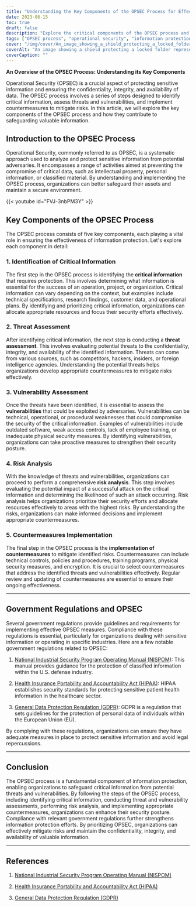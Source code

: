 ```yaml
---
title: "Understanding the Key Components of the OPSEC Process for Effective Information Protection"
date: 2023-06-15
toc: true
draft: false
description: "Explore the critical components of the OPSEC process and learn how to protect sensitive information effectively."
tags: ["OPSEC process", "operational security", "information protection", "security measures", "government regulations", "critical information", "threat assessment", "vulnerability assessment", "risk analysis", "countermeasures", "information security", "data protection", "confidentiality", "integrity", "availability", "cybersecurity", "classified information", "compliance", "NISPOM", "HIPAA", "GDPR", "data privacy", "risk management", "security posture", "information assets", "security controls", "risk mitigation", "security policies", "security awareness", "data breach prevention", "information classification", "which of the following are parts of the opsec process"]
cover: "/img/cover/An_image_showing_a_shield_protecting_a_locked_folder.png"
coverAlt: "An image showing a shield protecting a locked folder representing the protection of sensitive information."
coverCaption: ""
---
```


**An Overview of the OPSEC Process: Understanding its Key Components**

Operational Security (OPSEC) is a crucial aspect of protecting sensitive information and ensuring the confidentiality, integrity, and availability of data. The OPSEC process involves a series of steps designed to identify critical information, assess threats and vulnerabilities, and implement countermeasures to mitigate risks. In this article, we will explore the key components of the OPSEC process and how they contribute to safeguarding valuable information.

## **Introduction to the OPSEC Process**

Operational Security, commonly referred to as OPSEC, is a systematic approach used to analyze and protect sensitive information from potential adversaries. It encompasses a range of activities aimed at preventing the compromise of critical data, such as intellectual property, personal information, or classified material. By understanding and implementing the OPSEC process, organizations can better safeguard their assets and maintain a secure environment.

{{< youtube id="FVJ-3nbPM3Y" >}}

## **Key Components of the OPSEC Process**

The OPSEC process consists of five key components, each playing a vital role in ensuring the effectiveness of information protection. Let's explore each component in detail:

### 1. **Identification of Critical Information**

The first step in the OPSEC process is identifying the **critical information** that requires protection. This involves determining what information is essential for the success of an operation, project, or organization. Critical information can vary depending on the context, but examples include technical specifications, research findings, customer data, and operational plans. By identifying and prioritizing critical information, organizations can allocate appropriate resources and focus their security efforts effectively.

### 2. **Threat Assessment**

After identifying critical information, the next step is conducting a **threat assessment**. This involves evaluating potential threats to the confidentiality, integrity, and availability of the identified information. Threats can come from various sources, such as competitors, hackers, insiders, or foreign intelligence agencies. Understanding the potential threats helps organizations develop appropriate countermeasures to mitigate risks effectively.

### 3. **Vulnerability Assessment**

Once the threats have been identified, it is essential to assess the **vulnerabilities** that could be exploited by adversaries. Vulnerabilities can be technical, operational, or procedural weaknesses that could compromise the security of the critical information. Examples of vulnerabilities include outdated software, weak access controls, lack of employee training, or inadequate physical security measures. By identifying vulnerabilities, organizations can take proactive measures to strengthen their security posture.

### 4. **Risk Analysis**

With the knowledge of threats and vulnerabilities, organizations can proceed to perform a comprehensive **risk analysis**. This step involves evaluating the potential impact of a successful attack on the critical information and determining the likelihood of such an attack occurring. Risk analysis helps organizations prioritize their security efforts and allocate resources effectively to areas with the highest risks. By understanding the risks, organizations can make informed decisions and implement appropriate countermeasures.

### 5. **Countermeasures Implementation**

The final step in the OPSEC process is the **implementation of countermeasures** to mitigate identified risks. Countermeasures can include technical controls, policies and procedures, training programs, physical security measures, and encryption. It is crucial to select countermeasures that address the identified threats and vulnerabilities effectively. Regular review and updating of countermeasures are essential to ensure their ongoing effectiveness.

______

## **Government Regulations and OPSEC**

Several government regulations provide guidelines and requirements for implementing effective OPSEC measures. Compliance with these regulations is essential, particularly for organizations dealing with sensitive information or operating in specific industries. Here are a few notable government regulations related to OPSEC:

1. [National Industrial Security Program Operating Manual (NISPOM)](https://www.dss.mil/Portals/50/Documents/Manuals/5105_21_VOL_1.pdf): This manual provides guidance for the protection of classified information within the U.S. defense industry.

2. [Health Insurance Portability and Accountability Act (HIPAA)](https://www.hhs.gov/hipaa/index.html): HIPAA establishes security standards for protecting sensitive patient health information in the healthcare sector.

3. [General Data Protection Regulation (GDPR)](https://gdpr.eu/): GDPR is a regulation that sets guidelines for the protection of personal data of individuals within the European Union (EU).

By complying with these regulations, organizations can ensure they have adequate measures in place to protect sensitive information and avoid legal repercussions.

______

## **Conclusion**

The OPSEC process is a fundamental component of information protection, enabling organizations to safeguard critical information from potential threats and vulnerabilities. By following the steps of the OPSEC process, including identifying critical information, conducting threat and vulnerability assessments, performing risk analysis, and implementing appropriate countermeasures, organizations can enhance their security posture. Compliance with relevant government regulations further strengthens information protection efforts. By prioritizing OPSEC, organizations can effectively mitigate risks and maintain the confidentiality, integrity, and availability of valuable information.

______

## **References**

1. [National Industrial Security Program Operating Manual (NISPOM)](https://www.dss.mil/Portals/50/Documents/Manuals/5105_21_VOL_1.pdf)

2. [Health Insurance Portability and Accountability Act (HIPAA)](https://www.hhs.gov/hipaa/index.html)

3. [General Data Protection Regulation (GDPR)](https://gdpr.eu/)
